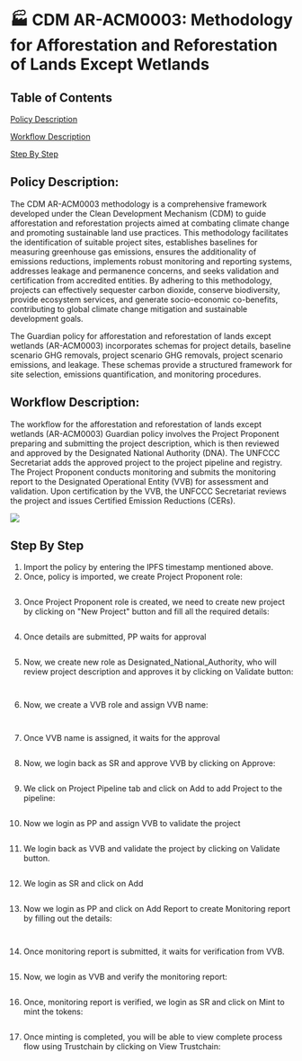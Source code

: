 # 🏭 CDM AR-ACM0003: Methodology for Afforestation and Reforestation of Lands Except Wetlands

## Table of Contents

[Policy Description](cdm-ar-acm0003-methodology-for-afforestation-and-reforestation-of-lands-except-wetlands.md#policy-description)

[Workflow Description](cdm-ar-acm0003-methodology-for-afforestation-and-reforestation-of-lands-except-wetlands.md#workflow-description)

[Step By Step](cdm-ar-acm0003-methodology-for-afforestation-and-reforestation-of-lands-except-wetlands.md#step-by-step)

## Policy Description:

The CDM AR-ACM0003 methodology is a comprehensive framework developed under the Clean Development Mechanism (CDM) to guide afforestation and reforestation projects aimed at combating climate change and promoting sustainable land use practices. This methodology facilitates the identification of suitable project sites, establishes baselines for measuring greenhouse gas emissions, ensures the additionality of emissions reductions, implements robust monitoring and reporting systems, addresses leakage and permanence concerns, and seeks validation and certification from accredited entities. By adhering to this methodology, projects can effectively sequester carbon dioxide, conserve biodiversity, provide ecosystem services, and generate socio-economic co-benefits, contributing to global climate change mitigation and sustainable development goals.

The Guardian policy for afforestation and reforestation of lands except wetlands (AR-ACM0003) incorporates schemas for project details, baseline scenario GHG removals, project scenario GHG removals, project scenario emissions, and leakage. These schemas provide a structured framework for site selection, emissions quantification, and monitoring procedures.

## Workflow Description:

The workflow for the afforestation and reforestation of lands except wetlands (AR-ACM0003) Guardian policy involves the Project Proponent preparing and submitting the project description, which is then reviewed and approved by the Designated National Authority (DNA). The UNFCCC Secretariat adds the approved project to the project pipeline and registry. The Project Proponent conducts monitoring and submits the monitoring report to the Designated Operational Entity (VVB) for assessment and validation. Upon certification by the VVB, the UNFCCC Secretariat reviews the project and issues Certified Emission Reductions (CERs).

![](<../../../.gitbook/assets/0 (9).png>)

## Step By Step

1. Import the policy by entering the IPFS timestamp mentioned above.
2. Once, policy is imported, we create Project Proponent role:

<figure><img src="../../../.gitbook/assets/image (377).png" alt=""><figcaption></figcaption></figure>

3. Once Project Proponent role is created, we need to create new project by clicking on "New Project" button and fill all the required details:

<figure><img src="../../../.gitbook/assets/image (378).png" alt=""><figcaption></figcaption></figure>

4. Once details are submitted, PP waits for approval

<figure><img src="../../../.gitbook/assets/image (379).png" alt=""><figcaption></figcaption></figure>

5. Now, we create new role as Designated\_National\_Authority, who will review project description and approves it by clicking on Validate button:

<figure><img src="../../../.gitbook/assets/image (380).png" alt=""><figcaption></figcaption></figure>

<figure><img src="../../../.gitbook/assets/image (382).png" alt=""><figcaption></figcaption></figure>

6. Now, we create a VVB role and assign VVB name:

<figure><img src="../../../.gitbook/assets/image (383).png" alt=""><figcaption></figcaption></figure>

<figure><img src="../../../.gitbook/assets/image (384).png" alt=""><figcaption></figcaption></figure>

7. Once VVB name is assigned, it waits for the approval

<figure><img src="../../../.gitbook/assets/image (385).png" alt=""><figcaption></figcaption></figure>

8. Now, we login back as SR and approve VVB by clicking on Approve:

<figure><img src="../../../.gitbook/assets/image (386).png" alt=""><figcaption></figcaption></figure>

9. We click on Project Pipeline tab and click on Add to add Project to the pipeline:

<figure><img src="../../../.gitbook/assets/image (387).png" alt=""><figcaption></figcaption></figure>

10. Now we login as PP and assign VVB to validate the project

<figure><img src="../../../.gitbook/assets/image (388).png" alt=""><figcaption></figcaption></figure>

11. We login back as VVB and validate the project by clicking on Validate button.

<figure><img src="../../../.gitbook/assets/image (389).png" alt=""><figcaption></figcaption></figure>

12. &#x20;We login as SR and click on Add

<figure><img src="../../../.gitbook/assets/image (390).png" alt=""><figcaption></figcaption></figure>

13. Now we login as PP and click on Add Report to create Monitoring report by filling out the details:

<figure><img src="../../../.gitbook/assets/image (391).png" alt=""><figcaption></figcaption></figure>

<figure><img src="../../../.gitbook/assets/image (392).png" alt=""><figcaption></figcaption></figure>

14. &#x20;Once monitoring report is submitted, it waits for verification from VVB.

<figure><img src="../../../.gitbook/assets/image (393).png" alt=""><figcaption></figcaption></figure>

15. Now, we login as VVB and verify the monitoring report:

<figure><img src="../../../.gitbook/assets/image (394).png" alt=""><figcaption></figcaption></figure>

16. Once, monitoring report is verified, we login as SR and click on Mint to mint the tokens:

<figure><img src="../../../.gitbook/assets/image (395).png" alt=""><figcaption></figcaption></figure>

17. Once minting is completed, you will be able to view complete process flow using Trustchain by clicking on View Trustchain:

<figure><img src="../../../.gitbook/assets/image (396).png" alt=""><figcaption></figcaption></figure>

<figure><img src="../../../.gitbook/assets/image (397).png" alt=""><figcaption></figcaption></figure>
